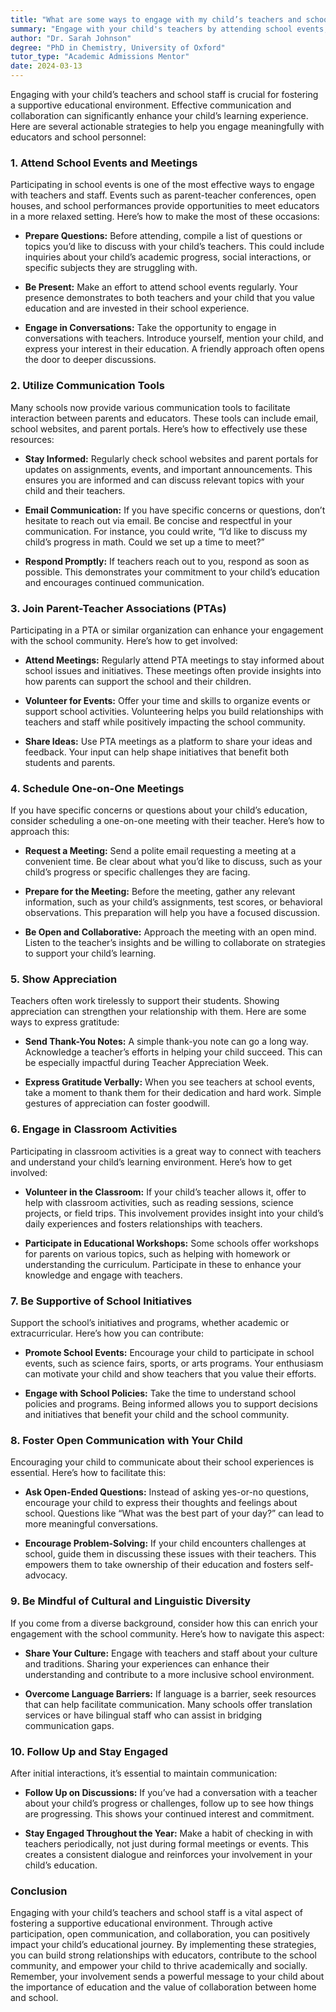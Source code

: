 ```yaml
---
title: "What are some ways to engage with my child’s teachers and school staff?"
summary: "Engage with your child's teachers by attending school events, preparing questions, and maintaining open communication for a supportive learning environment."
author: "Dr. Sarah Johnson"
degree: "PhD in Chemistry, University of Oxford"
tutor_type: "Academic Admissions Mentor"
date: 2024-03-13
---
```


Engaging with your child’s teachers and school staff is crucial for fostering a supportive educational environment. Effective communication and collaboration can significantly enhance your child’s learning experience. Here are several actionable strategies to help you engage meaningfully with educators and school personnel:

### 1. **Attend School Events and Meetings**

Participating in school events is one of the most effective ways to engage with teachers and staff. Events such as parent-teacher conferences, open houses, and school performances provide opportunities to meet educators in a more relaxed setting. Here’s how to make the most of these occasions:

- **Prepare Questions:** Before attending, compile a list of questions or topics you’d like to discuss with your child’s teachers. This could include inquiries about your child’s academic progress, social interactions, or specific subjects they are struggling with.

- **Be Present:** Make an effort to attend school events regularly. Your presence demonstrates to both teachers and your child that you value education and are invested in their school experience.

- **Engage in Conversations:** Take the opportunity to engage in conversations with teachers. Introduce yourself, mention your child, and express your interest in their education. A friendly approach often opens the door to deeper discussions.

### 2. **Utilize Communication Tools**

Many schools now provide various communication tools to facilitate interaction between parents and educators. These tools can include email, school websites, and parent portals. Here’s how to effectively use these resources:

- **Stay Informed:** Regularly check school websites and parent portals for updates on assignments, events, and important announcements. This ensures you are informed and can discuss relevant topics with your child and their teachers.

- **Email Communication:** If you have specific concerns or questions, don’t hesitate to reach out via email. Be concise and respectful in your communication. For instance, you could write, “I’d like to discuss my child’s progress in math. Could we set up a time to meet?”

- **Respond Promptly:** If teachers reach out to you, respond as soon as possible. This demonstrates your commitment to your child’s education and encourages continued communication.

### 3. **Join Parent-Teacher Associations (PTAs)**

Participating in a PTA or similar organization can enhance your engagement with the school community. Here’s how to get involved:

- **Attend Meetings:** Regularly attend PTA meetings to stay informed about school issues and initiatives. These meetings often provide insights into how parents can support the school and their children.

- **Volunteer for Events:** Offer your time and skills to organize events or support school activities. Volunteering helps you build relationships with teachers and staff while positively impacting the school community.

- **Share Ideas:** Use PTA meetings as a platform to share your ideas and feedback. Your input can help shape initiatives that benefit both students and parents.

### 4. **Schedule One-on-One Meetings**

If you have specific concerns or questions about your child’s education, consider scheduling a one-on-one meeting with their teacher. Here’s how to approach this:

- **Request a Meeting:** Send a polite email requesting a meeting at a convenient time. Be clear about what you’d like to discuss, such as your child’s progress or specific challenges they are facing.

- **Prepare for the Meeting:** Before the meeting, gather any relevant information, such as your child’s assignments, test scores, or behavioral observations. This preparation will help you have a focused discussion.

- **Be Open and Collaborative:** Approach the meeting with an open mind. Listen to the teacher’s insights and be willing to collaborate on strategies to support your child’s learning.

### 5. **Show Appreciation**

Teachers often work tirelessly to support their students. Showing appreciation can strengthen your relationship with them. Here are some ways to express gratitude:

- **Send Thank-You Notes:** A simple thank-you note can go a long way. Acknowledge a teacher’s efforts in helping your child succeed. This can be especially impactful during Teacher Appreciation Week.

- **Express Gratitude Verbally:** When you see teachers at school events, take a moment to thank them for their dedication and hard work. Simple gestures of appreciation can foster goodwill.

### 6. **Engage in Classroom Activities**

Participating in classroom activities is a great way to connect with teachers and understand your child’s learning environment. Here’s how to get involved:

- **Volunteer in the Classroom:** If your child’s teacher allows it, offer to help with classroom activities, such as reading sessions, science projects, or field trips. This involvement provides insight into your child’s daily experiences and fosters relationships with teachers.

- **Participate in Educational Workshops:** Some schools offer workshops for parents on various topics, such as helping with homework or understanding the curriculum. Participate in these to enhance your knowledge and engage with teachers.

### 7. **Be Supportive of School Initiatives**

Support the school’s initiatives and programs, whether academic or extracurricular. Here’s how you can contribute:

- **Promote School Events:** Encourage your child to participate in school events, such as science fairs, sports, or arts programs. Your enthusiasm can motivate your child and show teachers that you value their efforts.

- **Engage with School Policies:** Take the time to understand school policies and programs. Being informed allows you to support decisions and initiatives that benefit your child and the school community.

### 8. **Foster Open Communication with Your Child**

Encouraging your child to communicate about their school experiences is essential. Here’s how to facilitate this:

- **Ask Open-Ended Questions:** Instead of asking yes-or-no questions, encourage your child to express their thoughts and feelings about school. Questions like “What was the best part of your day?” can lead to more meaningful conversations.

- **Encourage Problem-Solving:** If your child encounters challenges at school, guide them in discussing these issues with their teachers. This empowers them to take ownership of their education and fosters self-advocacy.

### 9. **Be Mindful of Cultural and Linguistic Diversity**

If you come from a diverse background, consider how this can enrich your engagement with the school community. Here’s how to navigate this aspect:

- **Share Your Culture:** Engage with teachers and staff about your culture and traditions. Sharing your experiences can enhance their understanding and contribute to a more inclusive school environment.

- **Overcome Language Barriers:** If language is a barrier, seek resources that can help facilitate communication. Many schools offer translation services or have bilingual staff who can assist in bridging communication gaps.

### 10. **Follow Up and Stay Engaged**

After initial interactions, it’s essential to maintain communication:

- **Follow Up on Discussions:** If you’ve had a conversation with a teacher about your child’s progress or challenges, follow up to see how things are progressing. This shows your continued interest and commitment.

- **Stay Engaged Throughout the Year:** Make a habit of checking in with teachers periodically, not just during formal meetings or events. This creates a consistent dialogue and reinforces your involvement in your child’s education.

### Conclusion

Engaging with your child’s teachers and school staff is a vital aspect of fostering a supportive educational environment. Through active participation, open communication, and collaboration, you can positively impact your child’s educational journey. By implementing these strategies, you can build strong relationships with educators, contribute to the school community, and empower your child to thrive academically and socially. Remember, your involvement sends a powerful message to your child about the importance of education and the value of collaboration between home and school.
    